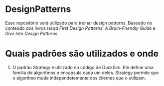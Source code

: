 # DesignPatterns
Esse repositório será utilizado para treinar design patterns. Baseado no conteúdo dos livros _Head First Design Patterns: A Brain-Friendly Guide_ e _Dive Into Design Patterns_

# Quais padrões são utilizados e onde
1. O padrão Strategy é utilizado no código de DuckSim. Ele define uma família de algoritmos e encapsula cada um deles. Strategy permite que o algoritmo mude independetemente dos clientes que o utilizam.